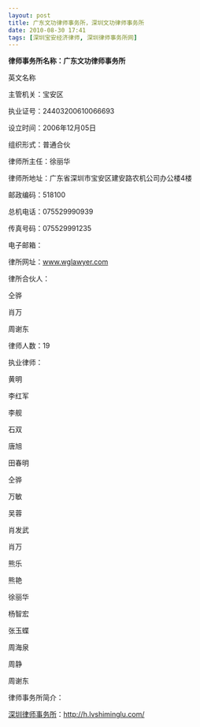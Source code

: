 ```yaml
---
layout: post
title: 广东文功律师事务所，深圳文功律师事务所
date: 2010-08-30 17:41
tags: [深圳宝安经济律师, 深圳律师事务所网]
---
```

<strong>律师事务所名称：广东文功律师事务所</strong>

英文名称

主管机关：宝安区

执业证号：24403200610066693

设立时间：2006年12月05日

组织形式：普通合伙

律师所主任：徐丽华

律师所地址：广东省深圳市宝安区建安路农机公司办公楼4楼

邮政编码：518100

总机电话：075529990939

传真号码：075529991235

电子邮箱：

律所网址：www.wglawyer.com

律所合伙人：

仝骅

肖万

周谢东

律师人数：19

执业律师：

黄明

李红军

李舰

石双

唐旭

田春明

仝骅

万敏

吴蓉

肖发武

肖万

熊乐

熊艳

徐丽华

杨智宏

张玉蝶

周海泉

周静

周谢东

律师事务所简介：


<a href="http://h.lvshiminglu.com/">深圳律师事务所</a>：<a href="http://h.lvshiminglu.com/">http://h.lvshiminglu.com/</a>

